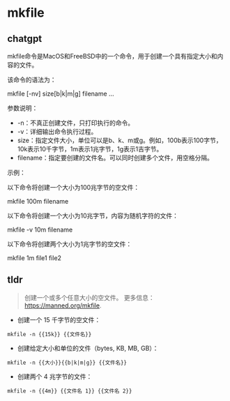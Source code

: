 # mkfile 
## chatgpt 
mkfile命令是MacOS和FreeBSD中的一个命令，用于创建一个具有指定大小和内容的文件。

该命令的语法为：

mkfile [-nv] size[b|k|m|g] filename ...

参数说明：

- -n：不真正创建文件，只打印执行的命令。
- -v：详细输出命令执行过程。
- size：指定文件大小，单位可以是b、k、m或g。例如，100b表示100字节，10k表示10千字节，1m表示1兆字节，1g表示1吉字节。
- filename：指定要创建的文件名。可以同时创建多个文件，用空格分隔。

示例：

以下命令将创建一个大小为100兆字节的空文件：

mkfile 100m filename

以下命令将创建一个大小为10兆字节，内容为随机字符的文件：

mkfile -v 10m filename

以下命令将创建两个大小为1兆字节的空文件：

mkfile 1m file1 file2 

## tldr 
 
> 创建一个或多个任意大小的空文件。
> 更多信息：<https://manned.org/mkfile>.

- 创建一个 15 千字节的空文件：

`mkfile -n {{15k}} {{文件名}}`

- 创建给定大小和单位的文件（bytes, KB, MB, GB）：

`mkfile -n {{大小}}{{b|k|m|g}} {{文件名}}`

- 创建两个 4 兆字节的文件：

`mkfile -n {{4m}} {{文件名 1}} {{文件名 2}}`
